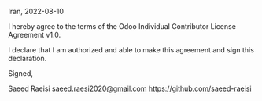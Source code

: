 Iran, 2022-08-10

I hereby agree to the terms of the Odoo Individual Contributor License
Agreement v1.0.

I declare that I am authorized and able to make this agreement and sign this
declaration.

Signed,

Saeed Raeisi saeed.raesi2020@gmail.com https://github.com/saeed-raeisi